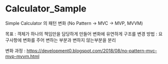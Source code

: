 # Calculator_Sample
Simple Calculator 의 패턴 변화
(No Pattern -> MVC -> MVP, MVVM)

목표 : 객체가 하나의 책임만을 담당하게 만들어 변화에 유연하게 구조를 변경
방법 : 요구사항에 변화를 주어 변하는 부분과 변하지 않는부분을 분리

변화 과정 :
https://development0.blogspot.com/2018/08/no-pattern-mvc-mvp-mvvm.html
